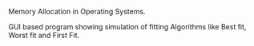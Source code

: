 Memory Allocation in Operating Systems.

GUI based program showing simulation of fitting Algorithms like Best fit, Worst fit and First Fit.
